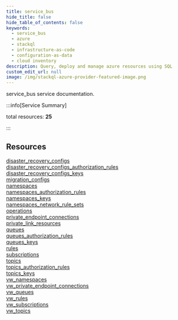 ```yaml
---
title: service_bus
hide_title: false
hide_table_of_contents: false
keywords:
  - service_bus
  - azure
  - stackql
  - infrastructure-as-code
  - configuration-as-data
  - cloud inventory
description: Query, deploy and manage azure resources using SQL
custom_edit_url: null
image: /img/stackql-azure-provider-featured-image.png
---
```


service_bus service documentation.

:::info[Service Summary]

total resources: __25__  

:::

## Resources
<div class="row">
<div class="providerDocColumn">
<a href="/services/service_bus/disaster_recovery_configs/">disaster_recovery_configs</a><br />
<a href="/services/service_bus/disaster_recovery_configs_authorization_rules/">disaster_recovery_configs_authorization_rules</a><br />
<a href="/services/service_bus/disaster_recovery_configs_keys/">disaster_recovery_configs_keys</a><br />
<a href="/services/service_bus/migration_configs/">migration_configs</a><br />
<a href="/services/service_bus/namespaces/">namespaces</a><br />
<a href="/services/service_bus/namespaces_authorization_rules/">namespaces_authorization_rules</a><br />
<a href="/services/service_bus/namespaces_keys/">namespaces_keys</a><br />
<a href="/services/service_bus/namespaces_network_rule_sets/">namespaces_network_rule_sets</a><br />
<a href="/services/service_bus/operations/">operations</a><br />
<a href="/services/service_bus/private_endpoint_connections/">private_endpoint_connections</a><br />
<a href="/services/service_bus/private_link_resources/">private_link_resources</a><br />
<a href="/services/service_bus/queues/">queues</a><br />
<a href="/services/service_bus/queues_authorization_rules/">queues_authorization_rules</a>
</div>
<div class="providerDocColumn">
<a href="/services/service_bus/queues_keys/">queues_keys</a><br />
<a href="/services/service_bus/rules/">rules</a><br />
<a href="/services/service_bus/subscriptions/">subscriptions</a><br />
<a href="/services/service_bus/topics/">topics</a><br />
<a href="/services/service_bus/topics_authorization_rules/">topics_authorization_rules</a><br />
<a href="/services/service_bus/topics_keys/">topics_keys</a><br />
<a href="/services/service_bus/vw_namespaces/">vw_namespaces</a><br />
<a href="/services/service_bus/vw_private_endpoint_connections/">vw_private_endpoint_connections</a><br />
<a href="/services/service_bus/vw_queues/">vw_queues</a><br />
<a href="/services/service_bus/vw_rules/">vw_rules</a><br />
<a href="/services/service_bus/vw_subscriptions/">vw_subscriptions</a><br />
<a href="/services/service_bus/vw_topics/">vw_topics</a>
</div>
</div>